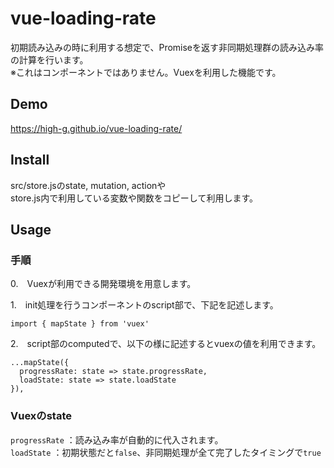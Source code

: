 vue-loading-rate
====
初期読み込みの時に利用する想定で、Promiseを返す非同期処理群の読み込み率の計算を行います。  
※これはコンポーネントではありません。Vuexを利用した機能です。

## Demo
https://high-g.github.io/vue-loading-rate/

## Install
src/store.jsのstate, mutation, actionや  
store.js内で利用している変数や関数をコピーして利用します。

## Usage
### 手順
0.　Vuexが利用できる開発環境を用意します。  

1.　init処理を行うコンポーネントのscript部で、下記を記述します。
```
import { mapState } from 'vuex'
```
2.　script部のcomputedで、以下の様に記述するとvuexの値を利用できます。
```
...mapState({
  progressRate: state => state.progressRate,
  loadState: state => state.loadState
}),
```

### Vuexのstate
`progressRate` ：読み込み率が自動的に代入されます。  
`loadState` ：初期状態だと`false`、非同期処理が全て完了したタイミングで`true`
